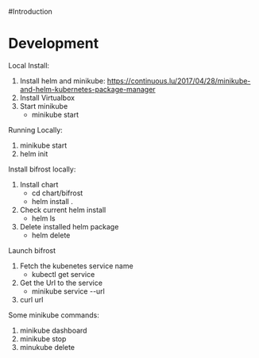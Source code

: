 #Introduction



# Development

Local Install:
1. Install helm and minikube: https://continuous.lu/2017/04/28/minikube-and-helm-kubernetes-package-manager
2. Install Virtualbox
2. Start minikube
    - minikube start

Running Locally:
1. minikube start
1. helm init

Install bifrost locally:
1. Install chart
   - cd chart/bifrost
   - helm install .
3. Check current helm install
   - helm ls
4. Delete installed helm package
   - helm delete <package name>

Launch bifrost
1. Fetch the kubenetes service name
   - kubectl get service
2. Get the Url to the service
   - minikube service <service-name> --url
3. curl url

Some minikube commands:
1. minikube dashboard
2. minikube stop
3. minukube delete

   
